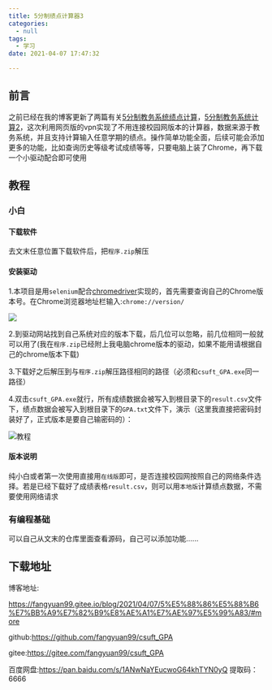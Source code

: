 ```yaml
---
title: 5分制绩点计算器3
categories:
  - null
tags:
  - 学习
date: 2021-04-07 17:47:32

---
```


## 前言

之前已经在我的博客更新了两篇有关[5分制教务系统绩点计算](http://fangyuan99.gitee.io/blog/2020/10/14/%E6%95%99%E5%8A%A1%E7%B3%BB%E7%BB%9F%E7%BB%A9%E7%82%B9%E8%AE%A1%E7%AE%97/#more)，[5分制教务系统计算2](http://fangyuan99.gitee.io/blog/2021/04/03/5%E5%88%86%E5%88%B6%E6%95%99%E5%8A%A1%E7%B3%BB%E7%BB%9F%E7%BB%A9%E7%82%B9%E8%AE%A1%E7%AE%972/#more)，这次利用网页版的vpn实现了不用连接校园网版本的计算器，数据来源于教务系统，并且支持计算输入任意学期的绩点。操作简单功能全面，后续可能会添加更多的功能，比如查询历史等级考试成绩等等，只要电脑上装了Chrome，再下载一个小驱动配合即可使用

<!--more-->

## 教程

### 小白

#### 下载软件

去文末任意位置下载软件后，把`程序.zip`解压

#### 安装驱动

1.本项目是用`selenium`配合[chromedriver](http://npm.taobao.org/mirrors/chromedriver)实现的，首先需要查询自己的Chrome版本号。在Chrome浏览器地址栏输入:`chrome://version/`

![](https://i.vgy.me/IxEF2G.png)

2.到驱动网站找到自己系统对应的版本下载，后几位可以忽略，前几位相同一般就可以用了(我在`程序.zip`已经附上我电脑chrome版本的驱动，如果不能用请根据自己的chrome版本下载)

3.下载好之后解压到与`程序.zip`解压路径相同的路径（必须和`csuft_GPA.exe`同一路径）

4.双击`csuft_GPA.exe`就行，所有成绩数据会被写入到根目录下的`result.csv`文件下，绩点数据会被写入到根目录下的`GPA.txt`文件下，演示（这里我直接把密码封装好了，正式版本是要自己输密码的）：

![教程](https://i.vgy.me/uZyjl8.gif)

#### 版本说明

纯小白或者第一次使用直接用`在线版`即可，是否连接校园网按照自己的网络条件选择。若是已经下载好了成绩表格`result.csv`，则可以用`本地版`计算绩点数据，不需要使用网络请求

### 有编程基础

可以自己从文末的仓库里面查看源码，自己可以添加功能......

## 下载地址

博客地址:

https://fangyuan99.gitee.io/blog/2021/04/07/5%E5%88%86%E5%88%B6%E7%BB%A9%E7%82%B9%E8%AE%A1%E7%AE%97%E5%99%A83/#more

github:https://github.com/fangyuan99/csuft_GPA

gitee:https://gitee.com/fangyuan99/csuft_GPA

百度网盘:https://pan.baidu.com/s/1ANwNaYEucwoG64khTYN0yQ  提取码：6666 